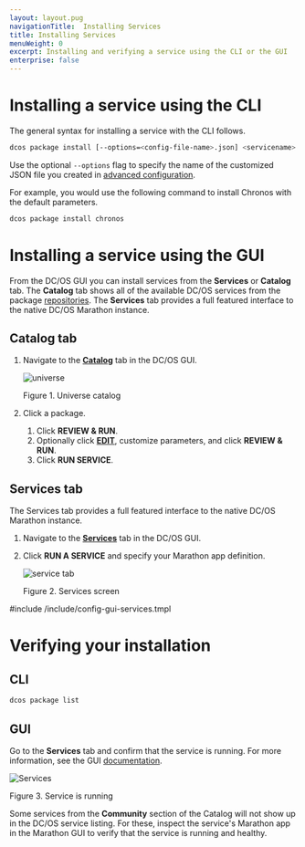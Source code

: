 ```yaml
---
layout: layout.pug
navigationTitle:  Installing Services
title: Installing Services
menuWeight: 0
excerpt: Installing and verifying a service using the CLI or the GUI
enterprise: false
---
```


# Installing a service using the CLI

The general syntax for installing a service with the CLI follows.

```bash
dcos package install [--options=<config-file-name>.json] <servicename>
```

Use the optional `--options` flag to specify the name of the customized JSON file you created in [advanced configuration](/mesosphere/dcos/1.12/deploying-services/config-universe-service/).

For example, you would use the following command to install Chronos with the default parameters.

```bash
dcos package install chronos
```

# Installing a service using the GUI

From the DC/OS GUI you can install services from the **Services** or **Catalog** tab. The **Catalog** tab shows all of the available DC/OS services from the package [repositories](/mesosphere/dcos/1.12/administering-clusters/repo/). The **Services** tab provides a full featured interface to the native DC/OS Marathon instance.


## Catalog tab

1.  Navigate to the [**Catalog**](/mesosphere/dcos/1.12/gui/catalog/) tab in the DC/OS GUI.

    ![universe](/mesosphere/dcos/1.12/img/GUI-Catalog-Main_View-1_12.png)

    Figure 1. Universe catalog

2.  Click a package.
    1. Click **REVIEW & RUN**.
    2. Optionally click [**EDIT**](/mesosphere/dcos/1.12/deploying-services/config-universe-service/), customize parameters, and click **REVIEW & RUN**.
    3. Click **RUN SERVICE**.

## Services tab
The Services tab provides a full featured interface to the native DC/OS Marathon instance.

1.  Navigate to the [**Services**](/mesosphere/dcos/1.12/gui/services/) tab in the DC/OS GUI.
1.  Click **RUN A SERVICE** and specify your Marathon app definition.

    ![service tab](/mesosphere/dcos/1.12/img/GUI-Services-No_Services_Running-1_12.png)

    Figure 2. Services screen

#include /include/config-gui-services.tmpl

# Verifying your installation

## CLI

```bash
dcos package list
```

## GUI

Go to the **Services** tab and confirm that the service is running. For more information, see the GUI [documentation](/mesosphere/dcos/1.12/gui/services/).

![Services](/mesosphere/dcos/1.12/img/GUI-Services-Running_Services_View-1_12.png)

Figure 3. Service is running

Some services from the **Community** section of the Catalog will not show up in the DC/OS service listing. For these, inspect the service's Marathon app in the Marathon GUI to verify that the service is running and healthy.
